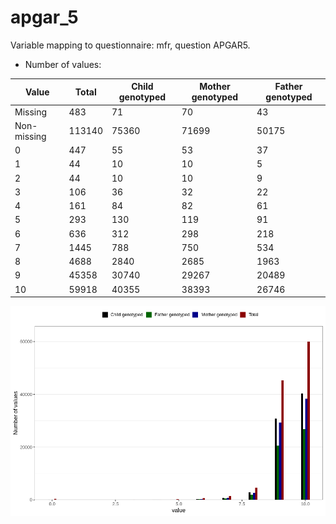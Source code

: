# apgar_5
Variable mapping to questionnaire: mfr, question APGAR5.
- Number of values:

| Value | Total | Child genotyped | Mother genotyped | Father genotyped |
| ----- | ----- | --------------- | ---------------- | ---------------- |
| Missing | 483 | 71 | 70 | 43 |
| Non-missing | 113140 | 75360 | 71699 | 50175 |
| 0 | 447 | 55 | 53 | 37 |
| 1 | 44 | 10 | 10 | 5 |
| 2 | 44 | 10 | 10 | 9 |
| 3 | 106 | 36 | 32 | 22 |
| 4 | 161 | 84 | 82 | 61 |
| 5 | 293 | 130 | 119 | 91 |
| 6 | 636 | 312 | 298 | 218 |
| 7 | 1445 | 788 | 750 | 534 |
| 8 | 4688 | 2840 | 2685 | 1963 |
| 9 | 45358 | 30740 | 29267 | 20489 |
| 10 | 59918 | 40355 | 38393 | 26746 |



![](apgar_5_n.png)




